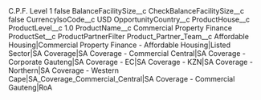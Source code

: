 <?xml version="1.0" encoding="UTF-8"?>
<CustomMetadata xmlns="http://soap.sforce.com/2006/04/metadata" xmlns:xsi="http://www.w3.org/2001/XMLSchema-instance" xmlns:xsd="http://www.w3.org/2001/XMLSchema">
    <label>C.P.F. Level 1</label>
    <protected>false</protected>
    <values>
        <field>BalanceFacilitySize__c</field>
        <value xsi:nil="true"/>
    </values>
    <values>
        <field>CheckBalanceFacilitySize__c</field>
        <value xsi:type="xsd:boolean">false</value>
    </values>
    <values>
        <field>CurrencyIsoCode__c</field>
        <value xsi:type="xsd:string">USD</value>
    </values>
    <values>
        <field>OpportunityCountry__c</field>
        <value xsi:nil="true"/>
    </values>
    <values>
        <field>ProductHouse__c</field>
        <value xsi:nil="true"/>
    </values>
    <values>
        <field>ProductLevel__c</field>
        <value xsi:type="xsd:double">1.0</value>
    </values>
    <values>
        <field>ProductName__c</field>
        <value xsi:type="xsd:string">Commercial Property Finance</value>
    </values>
    <values>
        <field>ProductSet__c</field>
        <value xsi:type="xsd:string">ProductPartnerFilter</value>
    </values>
    <values>
        <field>Product_Partner_Team__c</field>
        <value xsi:type="xsd:string">Affordable Housing|Commercial Property Finance - Affordable Housing|Listed Sector|SA Coverage|SA Coverage - Commercial Central|SA Coverage - Corporate Gauteng|SA Coverage - EC|SA Coverage - KZN|SA Coverage - Northern|SA Coverage - Western Cape|SA_Coverage_Commercial_Central|SA Coverage - Commercial Gauteng|RoA</value>
    </values>
</CustomMetadata>
